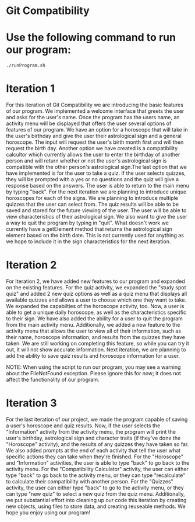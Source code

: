 # Git Compatibility

# Use the following command to run our program:
<pre><code>./runProgram.sh</code></pre>

# Iteration 1
For this iteration of Git Compatibility we are introducing the basic features of our program. We implemented a welcome interface that greets the user and asks for the user's name. Once the program has the users name, an activity menu will be displayed that offers the user several options of features of our program. We have an option for a horoscope that will take in the user's birthday and give the user their astrological sign and a general horoscope. The input will request the user's birth month first and will then request the birth day. Another option we have created is a compatibility calcultor which currently allows the user to enter the birthday of another person and will return whether or not the user's astrological sign is compatible with the other person's astrological sign.The last option that we have implemented is for the user to take a quiz. If the user selects quizzes, they will be prompted with a yes or no questions and the quiz will give a response based on the answers. The user is able to return to the main menu by typing "back". 
For the next iteration we are planning to introduce unique horoscopes for each of the signs. We are planning to introduce multiple quizzes that the user can select from. The quiz results will be able to be saved and stored for the future viewing of the user. The user will be able to view characteristics of their astrological sign. We also want to give the user a way to quit the program by typing in "quit".
What doesn't work we currently have a getElement method that returns the astrological sign element based on the birth date. This is not currently used for anything as we hope to include it in the sign characteristics for the next iteration.

# Iteration 2
For Iteration 2, we have added new features to our program and expanded on the existing features. For the quiz activity, we expanded the "study spot quiz" and added 2 new quiz options as well as a quiz menu that displays all available quizzes and allows a user to choose which one they want to take. We expanded the capabilties of the horoscope activity, too. Now, a user is able to get a unique daily horoscope, as well as the characteristics specific to their sign. We have also added the ability for a user to quit the program from the main activity menu. Additionally, we added a new feature to the activity menu that allows the user to view all of their information, such as their name, horoscope information, and results from the quizzes they have taken. We are still working on completing this feature, so while you can try it out, it will not show accurate information.
Next iteration, we are planning to add the ability to save quiz results and horoscope information for a user.

NOTE: When using the script to run our program, you may see a warning about the FileNotFound exception. Please ignore this for now; it does not affect the functionality of our program. 

# Iteration 3
For the last iteration of our project, we made the program capable of saving a user's horoscope and quiz results. Now, if the user selects the "Information" activity from the activity menu, the program will print the user's birthday, astrological sign and character traits (if they've done the "Horoscope" activity), and the results of any quizzes they have taken so far. We also added prompts at the end of each activity that tell the user what specific actions they can take when they're finished. For the "Horoscope" and "Information" activities, the user is able to type "back" to go back to the activity menu. For the "Compatibility Calculator" activity, the user can either type "back" to go back to the activity menu, or they can type "recalculate" to calculate their compatibility with another person. For the "Quizzes" activity, the user can either type "back" to go to the activity menu, or they can type "new quiz" to select a new quiz from the quiz menu. Additionally, we put substantial effort into cleaning up our code this iteration by creating new objects, using files to store data, and creating reuseable methods. We hope you enjoy using our program!
